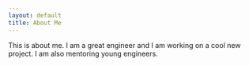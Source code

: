 ```yaml
---
layout: default
title: About Me
---
```


This is about me. I am a great engineer and I am working on a cool new project. I am also mentoring young engineers.